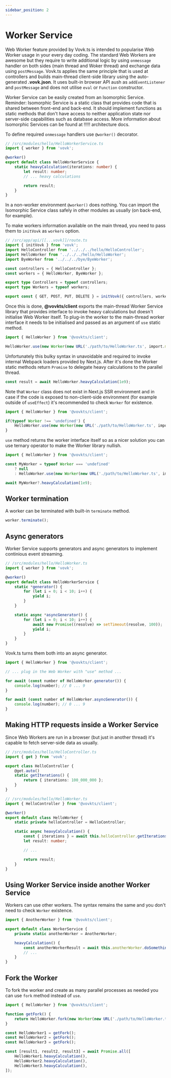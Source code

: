 ```yaml
---
sidebar_position: 2
---
```


# Worker Service

Web Worker feature provided by Vovk.ts is intended to popularise Web Worker usage in your every day coding. The standard Web Workers are awesome but they require to write additional logic by using `onmessage` handler on both sides (main thread and Woker thread) and exchange data using `postMessage`. Vovk.ts applies the same principle that is used at controllers and builds main-thread client-side library using the auto-generated **.vovk.json**. It uses built-in browser API aush as `addEventListener` and `postMessage` and does not utilise `eval` or `Function` constructor.

Worker Service can be easily created from an Isomorphic Service. Reminder: Isomorphic Service is a static class that provides code that is shared between front-end and back-end. It should implement functions as static methods that don't have access to neither application state nor server-side capabilities such as database access. More information about Isomorphic Services can be found at !!!!! architecture docs.

To define required `onmessage` handlers use `@worker()` decorator.

```ts
// /src/modules/hello/HelloWorkerService.ts
import { worker } from 'vovk';

@worker()
export default class HelloWorkerService {
    static heavyCalculation(iterations: number) {
        let result: number;
        // ... heavy calculations

        return result;
    }
}
```

In a non-worker environment `@worker()` does nothing. You can import the Isomorphic Service class safely in other modules as usually (on back-end, for example).

To make workers information available on the main thread, you need to pass them to
`initVovk` as `workers` option.


```ts
// /src/app/api/[[...vovk]]/route.ts
import { initVovk } from 'vovk';
import HelloController from '../../../hello/HelloController';
import HelloWorker from '../../../hello/HelloWorker';
import ByeWorker from '../../../bye/ByeWorker';

const controllers = { HelloController };
const workers = { HelloWorker, ByeWorker };

export type Controllers = typeof controllers;
export type Workers = typeof workers;

export const { GET, POST, PUT, DELETE } = initVovk({ controllers, workers });
```


Once this is done, **@vovkts/client** exports the main-thread Worker Service library that provides interface to invoke heavy calculations but doesn't initialise Web Worker itself. To plug-in the worker to the main-thread worker interface it needs to be initialised and passed as an argument of `use` static method.

```ts
import { HelloWorker } from '@vovkts/client';

HelloWorker.use(new Worker(new URL('./path/to/HelloWorker.ts', import.meta.url)));
```

Unfortunately this bulky syntax in unavoidable and required to invoke internal Webpack loaders provided by Next.js. After it's done the Worker static methods return `Promise` to delegate heavy calculations to the parallel thread.

```ts
const result = await HelloWorker.heavyCalculation(1e9);
```

Note that `Worker` class does not exist in Next.js SSR environment and in case if the code is exposed to non-client-side environment (for example outside of `useEffect`) it's recommended to check `Worker` for existence.

```ts
import { HelloWorker } from '@vovkts/client';

if(typeof Worker !== 'undefined') {
    HelloWorker.use(new Worker(new URL('./path/to/HelloWorker.ts', import.meta.url)));
}
```

`use` method returns the worker interface itself so as a nicer solution you can use ternary operator to make the Worker library nullish.

```ts
import { HelloWorker } from '@vovkts/client';

const MyWorker = typeof Worker === 'undefined' 
    ? null 
    : HelloWorker.use(new Worker(new URL('./path/to/HelloWorker.ts', import.meta.url)));

await MyWorker?.heavyCalculation(1e9);
```

## Worker termination

A worker can be terminated with built-in `terminate` method.

```ts
worker.terminate();
```

## Async generators

Worker Service supports generators and async generators to implement continious event streaming. 

```ts
// /src/modules/hello/HelloWorker.ts
import { worker } from 'vovk';

@worker()
export default class HelloWorkerService {
    static *generator() {
        for (let i = 0; i < 10; i++) {
            yield i;
        }
    }

    static async *asyncGenerator() {
        for (let i = 0; i < 10; i++) {
            await new Promise((resolve) => setTimeout(resolve, 100));
            yield i;
        }
    }
}
```

Vovk.ts turns them both into an async generator.

```ts
import { HelloWorker } from '@vovkts/client';

// ... plug in the Web Worker with "use" method ...

for await (const number of HelloWorker.generator()) {
    console.log(number); // 0 ... 9
}

for await (const number of HelloWorker.asyncGenerator()) {
    console.log(number); // 0 ... 9
}
```

## Making HTTP requests inside a Worker Service

Since Web Workers are run in a browser (but just in another thread) it's capable to fetch server-side data as usually.

```ts
// /src/modules/hello/HelloController.ts
import { get } from 'vovk';

export class HelloController {
    @get.auto()
    static getIterations() {
        return { iterations: 100_000_000 };
    }
}
```

```ts
// /src/modules/hello/HelloWorker.ts
import { HelloController } from '@vovkts/client';

@worker()
export default class HelloWorker {
    static private helloController = HelloController;

    static async heavyCalculation() {
        const { iterations } = await this.helloController.getIterations();
        let result: number;

        // ...

        return result;
    }
}
```

## Using Worker Service inside another Worker Service

Workers can use other workers. The syntax remains the same and you don't need to check `Worker` existence.

```ts
import { AnotherWorker } from '@vovkts/client';

export default class WorkerService {
    private static anotherWorker = AnotherWorker;

    heavyCalculation() {
        const anotherWorkerResult = await this.anotherWorker.doSomethingHeavy();
        // ...
    }
}
```

## Fork the Worker

To fork the worker and create as many parallel processes as needed you can use `fork` method instead of `use`.

```ts
import { HelloWorker } from '@vovkts/client';

function getFork() {
    return HelloWorker.fork(new Worker(new URL('./path/to/HelloWorker.ts', import.meta.url)));
}

const HelloWorker1 = getFork();
const HelloWorker2 = getFork();
const HelloWorker3 = getFork();

const [result1, result2, result3] = await Promise.all([
    HelloWorker1.heavyCalculation(),
    HelloWorker2.heavyCalculation(),
    HelloWorker3.heavyCalculation(),
]);
```


